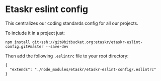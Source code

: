 # Etaskr eslint config

This centralizes our coding standards config for all our projects.

To include it in a project just:

```
npm install git+ssh://git@bitbucket.org:etaskr/etaskr-eslint-config.git#master --save-dev
```

Then add the following `.eslintrc` file to your root directory:

```
{
  "extends": "./node_modules/etaskr/etaskr-eslint-config/.eslintrc"
}
```